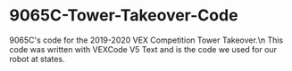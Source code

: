 # 9065C-Tower-Takeover-Code
9065C's code for the 2019-2020 VEX Competition Tower Takeover.\n
This code was written with VEXCode V5 Text and is the code we used for our robot at states.
